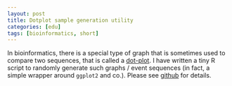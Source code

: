 ```yaml
---
layout: post
title: Dotplot sample generation utility
categories: [edu]
tags: [bioinformatics, short]
---
```


In bioinformatics, there is a special type of graph that is sometimes used to compare two sequences, that is called a [dot-plot](https://en.wikipedia.org/wiki/Dot_plot_(bioinformatics)). I have written a tiny R script to randomly generate such graphs / event sequences (in fact, a simple wrapper around `ggplot2` and co.). Please see [github](https://github.com/alex-bochkarev/dotplot-gen) for details.
